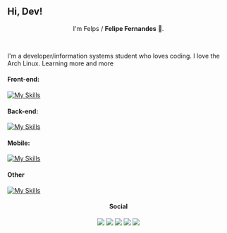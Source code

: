 ## Hi, Dev! 

<p align="center">
  I'm Felps / <strong>Felipe Fernandes</strong> 👋.  
</p>
<br>

<p> I'm a developer/information systems student who loves coding. I love the Arch Linux. Learning more and more</p>

<h4>Front-end:</h4>

[![My Skills](https://skillicons.dev/icons?i=html,css,js,bootstrap,figma,jquery,ps)](https://skillicons.dev)

<h4>Back-end:</h4>

[![My Skills](https://skillicons.dev/icons?i=java,py,postgres)](https://skillicons.dev)

<h4>Mobile:</h4>

[![My Skills](https://skillicons.dev/icons?i=androidstudio,flutter,kotlin)](https://skillicons.dev)

<h4>Other</h4>

[![My Skills](https://skillicons.dev/icons?i=aws,git,github,linux,stackoverflow,vscode)](https://skillicons.dev)



<div align="center"> 
  <h4>Social</h4>
  <a href="http://api.whatsapp.com/send?phone=+5533998607407" target="blank"><img src="https://github.com/dmhendricks/signature-social-icons/blob/master/icons/round-flat-filled/50px/whatsapp.png" target="_blank"></a>
  <a href="https://www.instagram.com/fhelps11/" target="_blank"><img src="https://github.com/dmhendricks/signature-social-icons/blob/master/icons/round-flat-filled/50px/instagram.png" target="blank"></a>
 	<a href="#" target="blank"><img src="https://github.com/dmhendricks/signature-social-icons/blob/master/icons/round-flat-filled/50px/discord.png" target="blank"></a>
 <a href="https://www.twitch.tv/felipefer_" target="_blank"><img src="https://github.com/dmhendricks/signature-social-icons/blob/master/icons/round-flat-filled/50px/twitch.png" target="_blank"></a>  
  <a href="" target="blank"><img src="https://github.com/dmhendricks/signature-social-icons/blob/master/icons/round-flat-filled/50px/linkedin.png" target="_blank"></a> 
 
</div>
<br>
